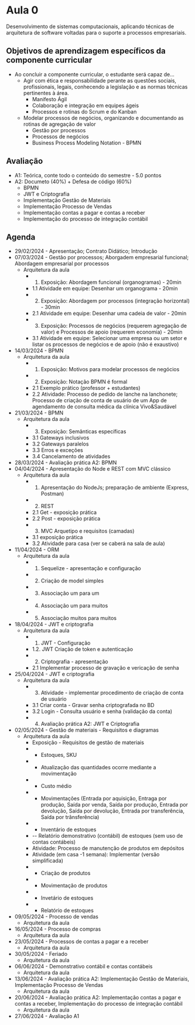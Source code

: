 # Aula 0

Desenvolvimento de sistemas computacionais, aplicando técnicas de arquitetura de software voltadas para o suporte a processos empresariais.

## Objetivos de aprendizagem específicos da componente curricular

* Ao concluir a componente curricular, o estudante será capaz de...
    * Agir com ética e responsabilidade perante as questões sociais, profissionais, legais, conhecendo a legislação e as normas técnicas pertinentes à área.
        * Manifesto Ágil
        * Colaboração e integração em equipes ágeis
        * Processos e rotinas do Scrum e do Kanban
    * Modelar processos de negócios, organizando e documentando as rotinas de agregação de valor
        * Gestão por processos
        * Processos de negócios
        * Business Process Modeling Notation - BPMN


## Avaliação

* A1: Teórica, conte todo o conteúdo do semestre - 5.0 pontos
* A2: Documeto (40%) + Defesa de código (60%)
    * BPMN
    * JWT e Criptografia
    * Implementação Gestão de Materiais
    * Implementação Processo de Vendas
    * Implementação contas a pagar e contas a receber
    * Implementação do processo de integração contábil

## Agenda

* 29/02/2024 - Apresentação; Contrato Didático; Introdução
* 07/03/2024 - Gestão por processos; Aborgadem empresarial funcional; Abordagem empresarial por processos
    * Arquitetura da aula
        * 1. Exposição: Abordagem funcional (organogramas) - 20min
        * 1.1 Atividade  em equipe: Desenhar um organograma - 20min
        * 2. Exposição: Abordagem por processos (integração horizontal) - 30min
        * 2.1 Atividade  em equipe: Desenhar uma cadeia de valor - 20min
        * 3. Exposição: Processos de negócios (requerem agregação de valor) e Processos de apoio (requerem economia) - 20min
        * 3.1 Atividade  em equipe: Selecionar uma empresa ou um setor e listar os processos de negócios e de apoio (não é exaustivo)
* 14/03/2024 - BPMN
    * Arquitetura da aula
        * 1. Exposição: Motivos para modelar processos de negócios
        * 2. Exposição: Notação BPMN é formal
        * 2.1 Exemplo prático (professor + estudantes)
        * 2.2 Atividade: Processo de pedido de lanche na lanchonete; Processo de criação de conta de usuário de um App de agendamento de consulta médica da clínica Vivo&Saudável
* 21/03/2024 - BPMN
    * Arquitetura da aula
        * 3. Exposição: Semânticas específicas
        * 3.1 Gateways inclusivos
        * 3.2 Gateways paralelos
        * 3.3 Erros e exceções
        * 3.4 Cancelamento de atividades  
* 28/03/2024 - Avaliação prática A2: BPMN
* 04/04/2024 - Apresentação do Node e REST com MVC clássico
    * Arquitetura da aula
        * 1. Apresentação do NodeJs; preparação de ambiente (Express, Postman)
        * 2. REST
        * 2.1 Get - exposição prática
        * 2.2 Post - exposição prática
        * 3. MVC Arquetipo e requisitos (camadas)
        * 3.1 exposição prática
        * 3.2 Atividade para casa (ver se caberá na sala de aula)
* 11/04/2024 - ORM
    * Arquitetura da aula
        * 1. Sequelize - apresentação e configuração
        * 2. Criação de model simples
        * 3. Associação um para um
        * 4. Associação um para muitos
        * 5. Associação muitos para muitos
* 18/04/2024 - JWT e criptografia
    * Arquitetura da aula
        * 1. JWT - Configuração
        * 1.2. JWT Criação de token e autenticação
        * 2. Criptografia - apresentação
        * 2.1 Implementar processo de gravação e vericação de senha
* 25/04/2024 - JWT e criptografia
    * Arquitetura da aula
        * 3. Atividade - implementar procedimento de criação de conta de usuário
        * 3.1 Criar conta - Gravar senha criptografada no BD
        * 3.2 Login - Consulta usuário e senha (validação da conta)
        * 4. Avaliação prática A2: JWT e Criptografia
* 02/05/2024 - Gestão de materiais - Requisitos e diagramas
    * Arquitetura da aula
        * Exposição - Requisitos de gestão de materiais
        * - Estoques, SKU
        * - Atualização das quantidades ocorre mediante a movimentação
        * - Custo médio
        * - Movimentações (Entrada por aquisição, Entraga por produção, Saída por venda, Saída por produção, Entrada por devolução, Saída por devolução, Entrada por transferência, Saída por trânsferência)
        * - Inventário de estoques
        * -- Relatório demonstrativo (contábil) de estoques (sem uso de contas contábeis)
        * Atividade: Processo de manutenção de produtos em depósitos
        * Atividade (em casa -1 semana): Implementar (versão simplificada)
        * - Criação de produtos
        * - Movimentação de produtos
        * - Invetário de estoques
        * - Relatório de estoques
* 09/05/2024 - Processo de vendas
    * Arquitetura da aula
* 16/05/2024 - Processo de compras
    * Arquitetura da aula
* 23/05/2024 - Processos de contas a pagar e a receber
    * Arquitetura da aula
* 30/05/2024 - Feriado
    * Arquitetura da aula
* 06/06/2024 - Demonstrativo contábil e contas contábeis
    * Arquitetura da aula
* 13/06/2024 - Avaliação prática A2: Implementação Gestão de Materiais, Implementação Processo de Vendas
    * Arquitetura da aula
* 20/06/2024 - Avaliação prática A2: Implementação contas a pagar e contas a receber, Implementação do processo de integração contábil
    * Arquitetura da aula
* 27/06/2024 - Avaliação A1